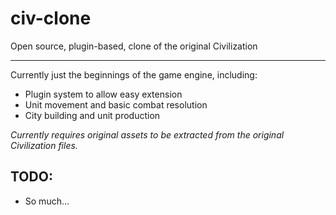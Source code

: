 # civ-clone

Open source, plugin-based, clone of the original Civilization

---

Currently just the beginnings of the game engine, including:

  - Plugin system to allow easy extension
  - Unit movement and basic combat resolution
  - City building and unit production

_Currently requires original assets to be extracted from the original Civilization files._

## TODO:

  - So much...

